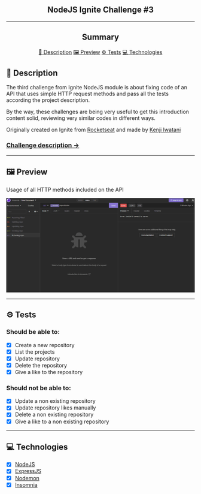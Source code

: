 <section align="center">
    <h1>NodeJS Ignite Challenge #3</h1>
</section>

---

<h2 align="center">Summary</h2>

<p align="center">
    <a href="#description">📙 Description</a>
    <a href="#preview">🖼️ Preview</a>
    <a href="#tests">⚙️ Tests</a>
    <a href="#technologies">💻 Technologies</a>
</p>

<H2 id="description">📙 Description</H2>

<p>The third challenge from Ignite NodeJS module is about fixing code of an API that uses simple HTTP request methods and pass all the tests according the project description.
<p>By the way, these challenges are being very useful to get this introduction content solid, reviewing very similar codes in different ways.</p>

<p>Originally created on Ignite from <a href="https://www.rocketseat.com.br/">Rocketseat</a> and made by <a href="https://www.linkedin.com/in/kleverson-kenji-iwatani/">Kenji Iwatani</a></p>

<p>
    <h3><a href="https://www.notion.so/Desafio-03-Corrigindo-o-c-digo-c15c8a2e212846039a367cc7b763c6dd">Challenge description &rarr;</a></h3>
</p>

---

<H2 id="preview">🖼️ Preview</H2>
<p>Usage of all HTTP methods included on the API</p>
<section align="center">
    <img alt="api overview at insomnia" src="./preview.gif"/>
</section>

---

<H2 id="tests">⚙️ Tests</H2>

<h3>Should be able to:</h3>

- [x] Create a new repository
- [x] List the projects
- [x] Update repository
- [x] Delete the repository
- [x] Give a like to the repository

<h3>Should not be able to:</h4>

- [x] Update a non existing repository
- [x] Update repository likes manually
- [x] Delete a non existing repository
- [x] Give a like to a non existing repository

---

<H2 id="technologies">💻 Technologies</H2>

- [x] <a href="https://nodejs.org/en/">NodeJS</a>
- [x] <a href="https://expressjs.com/">ExpressJS</a>
- [x] <a href="https://nodemon.io/">Nodemon</a>
- [x] <a href="https://insomnia.rest/">Insomnia</a>
